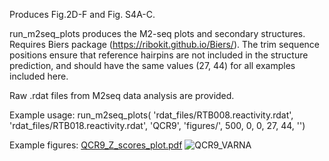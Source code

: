 Produces Fig.2D-F and Fig. S4A-C.

run_m2seq_plots produces the M2-seq plots and secondary structures. Requires Biers package (https://ribokit.github.io/Biers/). The trim sequence positions ensure that reference hairpins are not included in the structure prediction, and should have the same values (27, 44) for all examples included here.

Raw .rdat files from M2seq data analysis are provided.

Example usage: run_m2seq_plots( 'rdat_files/RTB008.reactivity.rdat', 'rdat_files/RTB018.reactivity.rdat', 'QCR9', 'figures/', 500, 0, 0, 27, 44, '')

Example figures: 
[QCR9_Z_scores_plot.pdf](https://github.com/ramyarangan/DMS_intron_analysis/files/9147028/QCR9_Z_scores_plot.pdf)
![QCR9_VARNA](https://user-images.githubusercontent.com/2606810/179911899-d1469674-0e81-42d4-bca8-a739b8ca7421.png)
